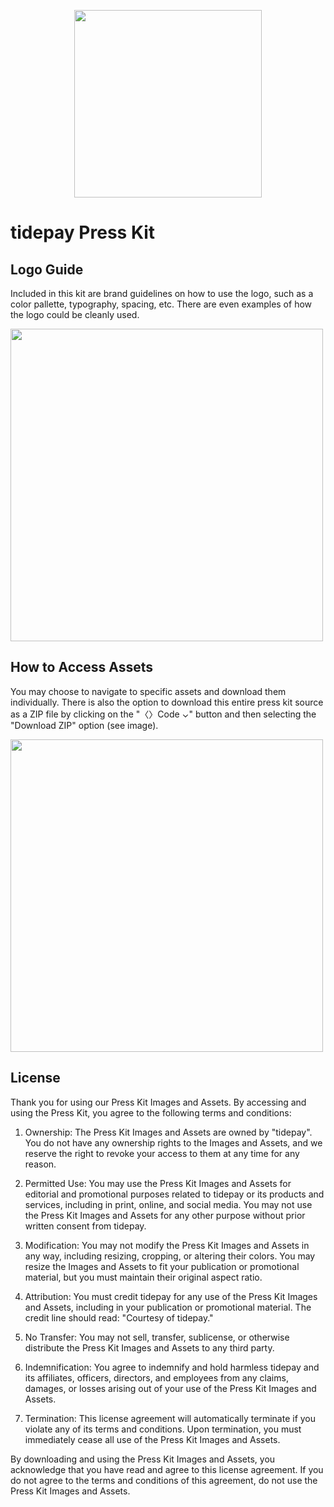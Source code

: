 <p align="center">
  <img src="./Assets/Logo/dark-logo.svg" width="300">
</p>

# tidepay Press Kit

## Logo Guide

Included in this kit are brand guidelines on how to use the logo, such as a color pallette, typography, spacing, etc. There are even examples of how the logo could be cleanly used.

<img src="./Logo Guide/01 - Cover - v1.0.jpg" width="500">

## How to Access Assets

You may choose to navigate to specific assets and download them individually. There is also the option to download this entire press kit source as a ZIP file by clicking on the "〈〉Code ⌄" button and then selecting the "Download ZIP" option (see image).

<img src="./README/download-zip.jpg" width="500" />


## License

Thank you for using our Press Kit Images and Assets. By accessing and using the Press Kit, you agree to the following terms and conditions:

1. Ownership: The Press Kit Images and Assets are owned by "tidepay". You do not have any ownership rights to the Images and Assets, and we reserve the right to revoke your access to them at any time for any reason.

1. Permitted Use: You may use the Press Kit Images and Assets for editorial and promotional purposes related to tidepay or its products and services, including in print, online, and social media. You may not use the Press Kit Images and Assets for any other purpose without prior written consent from tidepay.

1. Modification: You may not modify the Press Kit Images and Assets in any way, including resizing, cropping, or altering their colors. You may resize the Images and Assets to fit your publication or promotional material, but you must maintain their original aspect ratio.

1. Attribution: You must credit tidepay for any use of the Press Kit Images and Assets, including in your publication or promotional material. The credit line should read: "Courtesy of tidepay."

1. No Transfer: You may not sell, transfer, sublicense, or otherwise distribute the Press Kit Images and Assets to any third party.

1. Indemnification: You agree to indemnify and hold harmless tidepay and its affiliates, officers, directors, and employees from any claims, damages, or losses arising out of your use of the Press Kit Images and Assets.

1. Termination: This license agreement will automatically terminate if you violate any of its terms and conditions. Upon termination, you must immediately cease all use of the Press Kit Images and Assets.

By downloading and using the Press Kit Images and Assets, you acknowledge that you have read and agree to this license agreement. If you do not agree to the terms and conditions of this agreement, do not use the Press Kit Images and Assets.
